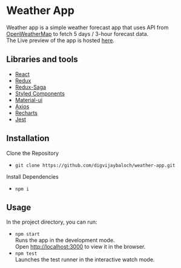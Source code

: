 # Weather App

Weather app is a simple weather forecast app that uses API from [OpenWeatherMap](https://openweathermap.org/forecast5)  to fetch 5 days / 3-hour forecast data.  
The Live preview of the app is hosted [here](https://digvijaybaloch-weather-app.netlify.app/).

## Libraries and tools
- [React](https://reactjs.org/docs/getting-started.html)  
- [Redux](https://redux.js.org/)  
- [Redux-Saga](https://redux-saga.js.org/)  
- [Styled Components](https://styled-components.com/docs)  
- [Material-ui](https://material-ui.com/)
- [Axios](https://github.com/axios/axios)  
- [Recharts](https://recharts.org/en-US/)  
- [Jest](https://jestjs.io/)

## Installation

Clone the Repository  

- ``` git clone https://github.com/digvijaybaloch/weather-app.git ```

Install Dependencies
- ```npm i ```

## Usage

In the project directory, you can run:
- ``` npm start ```  
Runs the app in the development mode.  
Open [http://localhost:3000](http://localhost:3000) to view it in the browser.  
- ``` npm test ```  
Launches the test runner in the interactive watch mode.